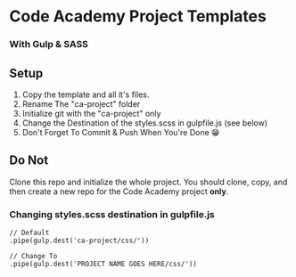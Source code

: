 # Code Academy Project Templates
### With Gulp & SASS

## Setup

<ol>
<li>Copy the template and all it's files.</li>
<li>Rename The "ca-project" folder</li>
<li>Initialize git with the "ca-project" only</li>
<li>Change the Destination of the styles.scss in gulpfile.js (see below)</li>
<li>Don't Forget To Commit & Push When You're Done 😁</li>
</ol>

## Do Not
Clone this repo and initialize the whole project. You should clone, copy, and then create a new repo for the Code Academy project <strong>only</strong>.


### Changing styles.scss destination in gulpfile.js

```
// Default
.pipe(gulp.dest('ca-project/css/'))

// Change To
.pipe(gulp.dest('PROJECT NAME GOES HERE/css/'))
```
